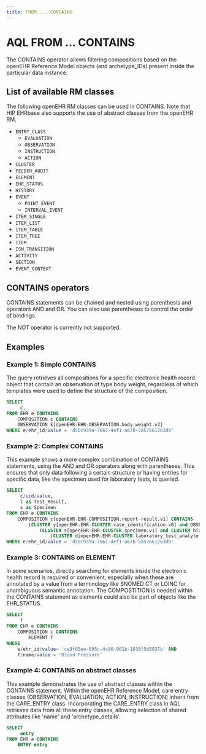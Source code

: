 ```yaml
---
title: FROM ... CONTAINS
---
```


# AQL FROM ... CONTAINS

The CONTAINS operator allows filtering compositions based on the openEHR Reference Model objects (and archetype_IDs) present inside the particular data instance.

## List of available RM classes

The following openEHR RM classes can be used in CONTAINS. Note that HIP EHRbase also supports the use of abstract classes from the openEHR RM.

- `ENTRY_CLASS`
  - `EVALUATION`
  - `OBSERVATION`
  - `INSTRUCTION`
  - `ACTION`
- `CLUSTER`
- `FEEDER_AUDIT`
- `ELEMENT`
- `EHR_STATUS`
- `HISTORY`
- `EVENT`
  - `POINT_EVENT`
  - `INTERVAL_EVENT`
- `ITEM_SINGLE`
- `ITEM_LIST`
- `ITEM_TABLE`
- `ITEM_TREE`
- `ITEM`
- `ISM_TRANSITION`
- `ACTIVITY`
- `SECTION`
- `EVENT_CONTEXT`

## CONTAINS operators

CONTAINS statements can be chained and nested using parenthesis and operators AND and OR. You can also use parentheses to control the order of bindings. 

The NOT operator is currently not supported.

## Examples

### Example 1: Simple CONTAINS

The query retrieves all compositions for a specific electronic health record object that contain an observation of type body weight, regardless of which templates were used to define the structure of the composition.

```sql
SELECT
     c,
FROM EHR e CONTAINS
    COMPOSITION c CONTAINS
    OBSERVATION k[openEHR-EHR-OBSERVATION.body_weight.v2]
WHERE e/ehr_id/value = 'd50c939a-7661-4ef1-a67b-5a57661263db'
```

### Example 2: Complex CONTAINS

This example shows a more complex combination of CONTAINS statements, using the AND and OR operators along with parentheses. This ensures that only data following a certain structure or having entries for specific data, like the specimen used for laboratory tests, is queried.

```sql
SELECT
     c/uid/value,
     l as Test_Result,
     s as Specimen
FROM EHR e CONTAINS
    COMPOSITION c[openEHR-EHR-COMPOSITION.report-result.v1] CONTAINS
        (CLUSTER y[openEHR-EHR-CLUSTER.case_identification.v0] and OBSERVATION l[openEHR-EHR-OBSERVATION.laboratory_test_result.v1] CONTAINS
            (CLUSTER s[openEHR-EHR-CLUSTER.specimen.v1] and CLUSTER b[openEHR-EHR-CLUSTER.laboratory_test_panel.v0] CONTAINS
                (CLUSTER d[openEHR-EHR-CLUSTER.laboratory_test_analyte.v1])))
WHERE e/ehr_id/value = 'd50c939a-7661-4ef1-a67b-5a57661263db'
```

### Example 3: CONTAINS on ELEMENT

In some scenarios, directly searching for elements inside the electronic health record is required or convenient, especially when these are annotated by a value from a terminology like SNOMED CT or LOINC for unambiguous semantic annotation. The COMPOSTITION is needed within the CONTAINS statement as elements could also be part of objects like the EHR_STATUS. 

```sql
SELECT
     f
FROM EHR e CONTAINS
    COMPOSITION c CONTAINS
        ELEMENT f
WHERE
    e/ehr_id/value= 'ce9f05ee-095c-4c86-901b-1838f5d8837b' AND
    f/name/value = 'Blood Pressure'
```


### Example 4: CONTAINS on abstract classes

This example demonstrates the use of abstract classes within the CONTAINS statement. Within the openEHR Reference Model, care entry classes (OBSERVATION, EVALUATION, ACTION, INSTRUCTION) inherit from the CARE_ENTRY class. Incorporating the CARE_ENTRY class in AQL retrieves data from all these entry classes, allowing selection of shared attributes like 'name' and 'archetype_details'.

```sql
SELECT
     entry
FROM EHR e CONTAINS
    ENTRY entry
```
